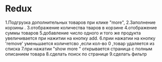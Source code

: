 # Redux
1.Подгрузка дополнительных товаров при клике "more",
2.Заполнение корзины .
3.отображение количества тваров в корзине 
4.отображение суммы товаров
5.добавление число одного и того же продукта увеличивается при нажитии на кнопку add.
6.прии нажатии на кнопку 'remove' уменьшается количетсво ,если кол-во 0 ,товар удаляется из списка
7.при нажатии "show more " открывается страница с полным описанием товара 
8.сделать поиск по странице 
9.сделать фильтр
